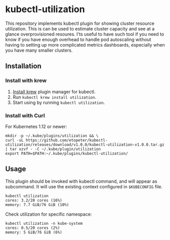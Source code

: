 # kubectl-utilization
This repository implements kubectl plugin for showing cluster resource utilization. 
This is can be used to estimate cluster capacity and see at a glance overprovisioned resoures.
I'ts useful to have such tool if you need to know if you have enough overhead to handle pod autoscaling
without having to setting up more complicated metrics dashboards, especially when you have many smaller clusters.

## Installation
### Install with krew
1. [Install krew](https://github.com/GoogleContainerTools/krew) plugin manager
   for kubectl.
2. Run `kubectl krew install utilization`.
3. Start using by running `kubectl utilization`.

### Install with Curl
For Kubernetes 1.12 or newer:
```shell
mkdir -p ~/.kube/plugins/utilization && \
curl -sL https://github.com/etopeter/kubectl-utilization/releases/download/v1.0.0/kubectl-utilization-v1.0.0.tar.gz | tar xzvf - -C ~/.kube/plugin/utilization
export PATH=$PATH:~/.kube/plugins/kubectl-utilization/
```

## Usage
This plugin should be invoked with kubectl command, and will appear as subcommand. It will use the existing context configured in `$KUBECONFIG` file.

```shell
kubectl utilization                          
cores: 3.2/20 cores (16%)
memory: 7.7 GiB/76 GiB (10%)
```
Check utilization for specific namespace:

```shell
kubectl utilization -n kube-system
cores: 0.5/20 cores (2%)
memory: 5 GiB/76 GiB (6%)
```
